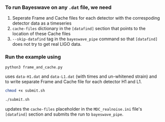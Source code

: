 ### To run Bayeswave on any ``.dat`` file, we need

1) Seperate Frame and Cache files for each detector with the correspoding detector data as a timeseries
2) ``cache-files`` dictionary in the ``[datafind]`` section that points to the location of these Cache files
3)  ``--skip-datafind`` tag in the ``bayeswave_pipe`` command so that ``[datafind]`` does not try to get real LIGO data.

### Run the example using

```bash
python3 frame_and_cache.py 
```

uses ``data-H1.dat`` and ``data-L1.dat`` (with times and un-whitened strain) and to write separate Frame and Cache file for each detector H1 and L1. 

```bash
chmod +x submit.sh

./submit.sh
```

updates the ``cache-files`` placeholder in the ``MDC_realnoise.ini`` file's ``[datafind]`` section and submits the run to ``bayeswave_pipe``.
